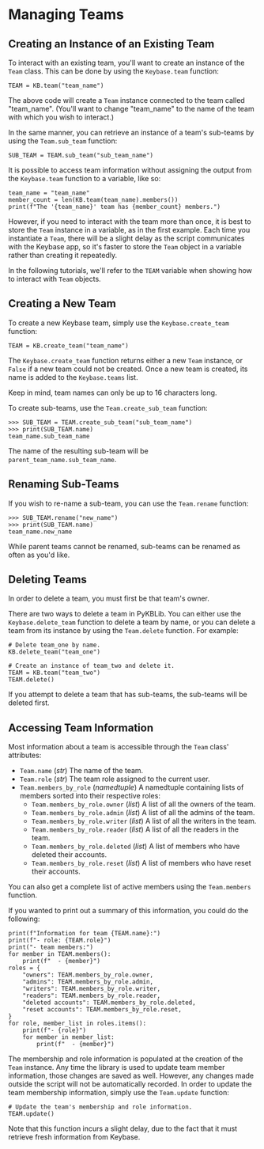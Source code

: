 Managing Teams
==============

Creating an Instance of an Existing Team
----------------------------------------
To interact with an existing team, you'll want to create an instance of the `Team` class. This can be done by using the `Keybase.team` function:

```
TEAM = KB.team("team_name")
```

The above code will create a `Team` instance connected to the team called "team_name". (You'll want to change "team_name" to the name of the team with which you wish to interact.)

In the same manner, you can retrieve an instance of a team's sub-teams by using the `Team.sub_team` function:

```
SUB_TEAM = TEAM.sub_team("sub_team_name")
```

It is possible to access team information without assigning the output from the `Keybase.team` function to a variable, like so:

```
team_name = "team_name"
member_count = len(KB.team(team_name).members())
print(f"The '{team_name}' team has {member_count} members.")
```

However, if you need to interact with the team more than once, it is best to store the `Team` instance in a variable, as in the first example. Each time you instantiate a `Team`, there will be a slight delay as the script communicates with the Keybase app, so it's faster to store the `Team` object in a variable rather than creating it repeatedly.

In the following tutorials, we'll refer to the `TEAM` variable when showing how to interact with `Team` objects.

Creating a New Team
-------------------
To create a new Keybase team, simply use the `Keybase.create_team` function:

```
TEAM = KB.create_team("team_name")
```

The `Keybase.create_team` function returns either a new `Team` instance, or `False` if a new team could not be created. Once a new team is created, its name is added to the `Keybase.teams` list.

Keep in mind, team names can only be up to 16 characters long.

To create sub-teams, use the `Team.create_sub_team` function:

```
>>> SUB_TEAM = TEAM.create_sub_team("sub_team_name")
>>> print(SUB_TEAM.name)
team_name.sub_team_name
```

The name of the resulting sub-team will be `parent_team_name.sub_team_name`.

Renaming Sub-Teams
------------------
If you wish to re-name a sub-team, you can use the `Team.rename` function:

```
>>> SUB_TEAM.rename("new_name")
>>> print(SUB_TEAM.name)
team_name.new_name
```

While parent teams cannot be renamed, sub-teams can be renamed as often as you'd like.

Deleting Teams
--------------
In order to delete a team, you must first be that team's owner.

There are two ways to delete a team in PyKBLib. You can either use the `Keybase.delete_team` function to delete a team by name, or you can delete a team from its instance by using the `Team.delete` function. For example:

```
# Delete team_one by name.
KB.delete_team("team_one")

# Create an instance of team_two and delete it.
TEAM = KB.team("team_two")
TEAM.delete()
```

If you attempt to delete a team that has sub-teams, the sub-teams will be deleted first.

Accessing Team Information
--------------------------
Most information about a team is accessible through the `Team` class' attributes:

* `Team.name` (*str*) The name of the team.
* `Team.role` (*str*) The team role assigned to the current user.
* `Team.members_by_role` (*namedtuple*) A namedtuple containing lists of members sorted into their respective roles:
    * `Team.members_by_role.owner` (*list*) A list of all the owners of the team.
    * `Team.members_by_role.admin` (*list*) A list of all the admins of the team.
    * `Team.members_by_role.writer` (*list*) A list of all the writers in the team.
    * `Team.members_by_role.reader` (*list*) A list of all the readers in the team.
    * `Team.members_by_role.deleted` (*list*) A list of members who have deleted their accounts.
    * `Team.members_by_role.reset` (*list*) A list of members who have reset their accounts.

You can also get a complete list of active members using the `Team.members` function.

If you wanted to print out a summary of this information, you could do the following:

```
print(f"Information for team {TEAM.name}:")
print(f"- role: {TEAM.role}")
print("- team members:")
for member in TEAM.members():
    print(f"  - {member}")
roles = {
    "owners": TEAM.members_by_role.owner,
    "admins": TEAM.members_by_role.admin,
    "writers": TEAM.members_by_role.writer,
    "readers": TEAM.members_by_role.reader,
    "deleted accounts": TEAM.members_by_role.deleted,
    "reset accounts": TEAM.members_by_role.reset,
}
for role, member_list in roles.items():
    print(f"- {role}")
    for member in member_list:
        print(f"  - {member}")
```

The membership and role information is populated at the creation of the `Team` instance. Any time the library is used to update team member information, those changes are saved as well. However, any changes made outside the script will not be automatically recorded. In order to update the team membership information, simply use the `Team.update` function:

```
# Update the team's membership and role information.
TEAM.update()
```

Note that this function incurs a slight delay, due to the fact that it must retrieve fresh information from Keybase.
